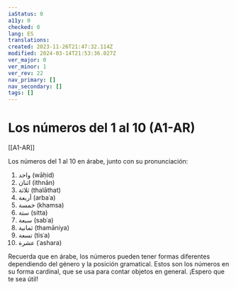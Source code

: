 ```yaml
---
iaStatus: 0
a11y: 0
checked: 0
lang: ES
translations: 
created: 2023-11-26T21:47:32.114Z
modified: 2024-03-14T21:53:36.027Z
ver_major: 0
ver_minor: 1
ver_rev: 22
nav_primary: []
nav_secondary: []
tags: []
---
```

# Los números del 1 al 10 (A1-AR)

[[A1-AR]]

Los números del 1 al 10 en árabe, junto con su pronunciación:

1. واحد (wāḥid)
2. اثنان (ithnān)
3. ثلاثة (thalāthat)
4. أربعة (arbaʿa)
5. خمسة (khamsa)
6. ستة (sitta)
7. سبعة (sabʿa)
8. ثمانية (thamāniya)
9. تسعة (tisʿa)
10. عشرة (ʿashara)

Recuerda que en árabe, los números pueden tener formas diferentes dependiendo del género y la posición gramatical. Estos son los números en su forma cardinal, que se usa para contar objetos en general. ¡Espero que te sea útil!